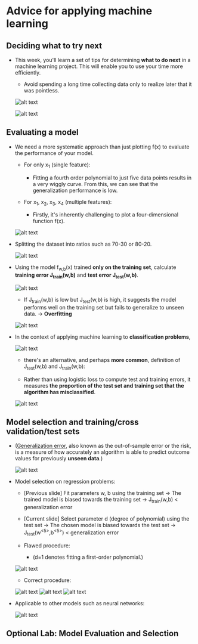 # Advice for applying machine learning

## Deciding what to try next

- This week, you'll learn a set of tips for determining **what to do next** in a machine learning project. This will enable you to use your time more efficiently.

  - Avoid spending a long time collecting data only to realize later that it was pointless.

  ![alt text](resources/notes/01.png)

  ![alt text](resources/notes/02.png)

## Evaluating a model

- We need a more systematic approach than just plotting f(x) to evaluate the performance of your model.

  - For only x<sub>1</sub> (single feature):

    - Fitting a fourth order polynomial to just five data points results in a very wiggly curve. From this, we can see that the generalization performance is low.

  - For x<sub>1</sub>, x<sub>2</sub>, x<sub>3</sub>, x<sub>4</sub> (multiple features):

    - Firstly, it's inherently challenging to plot a four-dimensional function f(x).

  ![alt text](resources/notes/03.png)

- Splitting the dataset into ratios such as 70-30 or 80-20.

  ![alt text](resources/notes/04.png)

- Using the model f<sub>w,b</sub>(x) trained **only on the training set**, calculate **training error J<sub>train</sub>(w,b)** and **test error J<sub>test</sub>(w,b)**.

  ![alt text](resources/notes/05.png)

  - If J<sub>train</sub>(w,b) is low but J<sub>test</sub>(w,b) is high, it suggests the model performs well on the training set but fails to generalize to unseen data. &rarr; **Overfitting**

  ![alt text](resources/notes/06.png)

- In the context of applying machine learning to **classification problems**,

  ![alt text](resources/notes/07.png)

  - there's an alternative, and perhaps **more common**, definition of J<sub>test</sub>(w,b) and J<sub>train</sub>(w,b):

  - Rather than using logistic loss to compute test and training errors, it measures **the proportion of the test set and training set that the algorithm has misclassified**.

  ![alt text](resources/notes/08.png)

## Model selection and training/cross validation/test sets

- ([Generalization error](https://en.wikipedia.org/wiki/Generalization_error), also known as the out-of-sample error or the risk, is a measure of how accurately an algorithm is able to predict outcome values for previously **unseen data**.)

  ![alt text](resources/notes/09.png)

- Model selection on regression problems:

  - [Previous slide] Fit parameters w, b using the training set &rarr; The trained model is biased towards the training set &rarr; J<sub>train</sub>(w,b) < generalization error

  - [Current slide] Select parameter d (degree of polynomial) using the test set &rarr; The chosen model is biased towards the test set &rarr; J<sub>test</sub>(w<sup><5></sup>,b<sup><5></sup>) < generalization error

  - Flawed procedure:

    - (d=1 denotes fitting a first-order polynomial.)

  ![alt text](resources/notes/10.png)

  - Correct procedure:

  ![alt text](resources/notes/11.png)
  ![alt text](resources/notes/12.png)
  ![alt text](resources/notes/13.png)

- Applicable to other models such as neural networks:

  ![alt text](resources/notes/14.png)

## Optional Lab: Model Evaluation and Selection
